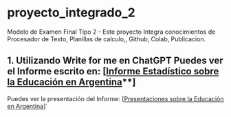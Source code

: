 # proyecto_integrado_2
Modelo de Examen Final Tipo 2 - Este proyecto Integra conocimientos de Procesador de Texto, Planillas de calculo,, Github, Colab, Publicacion.
## 1. Utilizando Write for me en ChatGPT Puedes ver el Informe escrito en: [[Informe Estadístico sobre la Educación en Argentina](https://chatgpt.com/share/673676ba-150c-8005-9d9d-04ebb8ad5528)**]
Puedes ver la presentación del Informe: [[Presentaciones sobre la Educación en Argentina](https://gamma.app/docs/Informe-educacion-Argentina-o5unujatwygqlfe)]`
